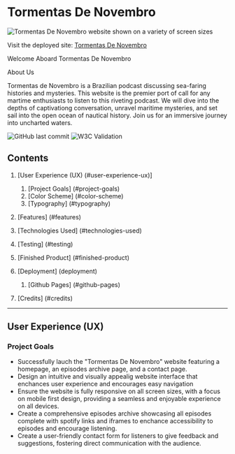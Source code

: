 # Tormentas De Novembro

![Tormentas De Novembro website shown on a variety of screen sizes](assets/images/*)

Visit the deployed site: [Tormentas De Novembro](https://begoodorbelucky.github.io/TormentasDeNovembro/index.html)

Welcome Aboard Tormentas De Novembro

About Us

Tormentas de Novembro is a Brazilian podcast discussing sea-faring histories and mysteries. This website is the premier port of call for any martime enthusiasts to listen to this riveting podcast. We will dive into the depths of captivationg conversation, unravel maritime mysteries, and set sail into the open ocean of nautical history. Join us for an immersive journey into uncharted waters.

![GitHub last commit]()
![W3C Validation]()

## Contents

1. [User Experience (UX) (#user-experience-ux)]
   1. [Project Goals] (#project-goals)
   2. [Color Scheme] (#color-scheme)
   3. [Typography] (#typography)
   
2. [Features] (#features)
3. [Technologies Used] (#technologies-used)
4. [Testing] (#testing)
5. [Finished Product] (#finished-product)
6. [Deployment] (deployment)
   1. [Github Pages] (#github-pages)
7. [Credits] (#credits)

***

## User Experience (UX)

### Project Goals

* Successfully lauch the "Tormentas De Novembro" website featuring a homepage, an episodes archive page, and a contact page.
* Design an intuitive and visually appealig website interface that enchances user experience and encourages easy navigation
* Ensure the website is fully responsive on all screen sizes, with a focus on mobile first design, providing a seamless and enjoyable experience on all devices. 
* Create a comprehensive episodes archive showcasing all episodes complete with spotify links and iframes to enchance accessibility to episodes and encourage listening.
* Create a user-friendly contact form for listeners to give feedback and suggestions, fostering direct communication with the audience. 


